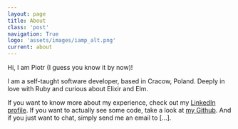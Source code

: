```yaml
---
layout: page
title: About
class: 'post'
navigation: True
logo: 'assets/images/iamp_alt.png'
current: about
---
```


Hi, I am Piotr (I guess you know it by now)!

I am a self-taught software developer, based in Cracow, Poland. Deeply in love with Ruby
and curious about Elixir and Elm.

If you want to know more about my experience, check out my [LinkedIn profile](https://www.linkedin.com/in/piotr-klosinski-34a047b9/). If you want to actually
see some code, take a look at [my Github](https://github.com/WebDevFromScratch). And if
you just want to chat, simply send me an email to [...].
